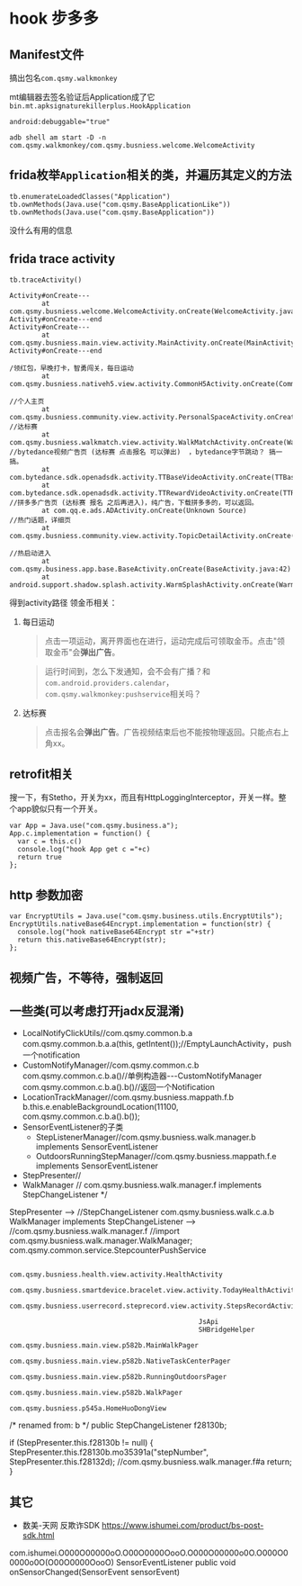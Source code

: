 # hook 步多多

## Manifest文件

搞出包名`com.qsmy.walkmonkey`

mt编辑器去签名验证后Application成了它
`bin.mt.apksignaturekillerplus.HookApplication`

`android:debuggable="true"`

`adb shell am start -D -n com.qsmy.walkmonkey/com.qsmy.busniess.welcome.WelcomeActivity`


## frida枚举`Application`相关的类，并遍历其定义的方法

```
tb.enumerateLoadedClasses("Application")
tb.ownMethods(Java.use("com.qsmy.BaseApplicationLike"))
tb.ownMethods(Java.use("com.qsmy.BaseApplication"))
```
没什么有用的信息
## frida trace activity

```
tb.traceActivity()
```
```
Activity#onCreate---
        at com.qsmy.busniess.welcome.WelcomeActivity.onCreate(WelcomeActivity.java:29)
Activity#onCreate---end
Activity#onCreate---
        at com.qsmy.busniess.main.view.activity.MainActivity.onCreate(MainActivity.java:119)
Activity#onCreate---end

/领红包，早晚打卡，智勇闯关，每日运动
        at com.qsmy.busniess.nativeh5.view.activity.CommonH5Activity.onCreate(CommonH5Activity.java:78)

//个人主页
        at com.qsmy.busniess.community.view.activity.PersonalSpaceActivity.onCreate(PersonalSpaceActivity.java:140)
//达标赛
        at com.qsmy.busniess.walkmatch.view.activity.WalkMatchActivity.onCreate(WalkMatchActivity.java:197)
//bytedance视频广告页 (达标赛 点击报名 可以弹出)  ，bytedance字节跳动？ 搞一搞。
        at com.bytedance.sdk.openadsdk.activity.TTBaseVideoActivity.onCreate(TTBaseVideoActivity.java:249)
        at com.bytedance.sdk.openadsdk.activity.TTRewardVideoActivity.onCreate(TTRewardVideoActivity.java:72)
//拼多多广告页 (达标赛 报名 之后再进入)，纯广告，下载拼多多的，可以返回。
        at com.qq.e.ads.ADActivity.onCreate(Unknown Source)
//热门话题，详细页        
        at com.qsmy.busniess.community.view.activity.TopicDetailActivity.onCreate(TopicDetailActivity.java:131)

//热启动进入
        at com.qsmy.business.app.base.BaseActivity.onCreate(BaseActivity.java:42)
        at android.support.shadow.splash.activity.WarmSplashActivity.onCreate(WarmSplashActivity.java:27)
```
得到activity路径
领金币相关：
1. 每日运动
    >点击一项运动，离开界面也在进行，运动完成后可领取金币。点击"领取金币"会**弹出广告**。

    >运行时间到，怎么下发通知，会不会有广播？和`com.android.providers.calendar`， `com.qsmy.walkmonkey:pushservice`相关吗？

1. 达标赛
    >点击报名会**弹出广告**。广告视频结束后也不能按物理返回。只能点右上角xx。


## retrofit相关
搜一下，有Stetho，开关为xx，而且有HttpLoggingInterceptor，开关一样。整个app貌似只有一个开关。
```
var App = Java.use("com.qsmy.business.a");
App.c.implementation = function() {
  var c = this.c()
  console.log("hook App get c ="+c)
  return true
};
```
## http 参数加密
```
var EncryptUtils = Java.use("com.qsmy.business.utils.EncryptUtils");
EncryptUtils.nativeBase64Encrypt.implementation = function(str) {
  console.log("hook nativeBase64Encrypt str ="+str)
  return this.nativeBase64Encrypt(str);
};
```
## 视频广告，不等待，强制返回



## 一些类(可以考虑打开jadx反混淆)
- LocalNotifyClickUtils//com.qsmy.common.b.a
com.qsmy.common.b.a.a(this, getIntent());//EmptyLaunchActivity，push一个notification
- CustomNotifyManager//com.qsmy.common.c.b
com.qsmy.common.c.b.a()//单例构造器---CustomNotifyManager
com.qsmy.common.c.b.a().b()//返回一个Notification
- LocationTrackManager//com.qsmy.busniess.mappath.f.b
b.this.e.enableBackgroundLocation(11100, com.qsmy.common.c.b.a().b());
- SensorEventListener的子类
  - StepListenerManager//com.qsmy.busniess.walk.manager.b implements SensorEventListener
  - OutdoorsRunningStepManager//com.qsmy.busniess.mappath.f.e implements SensorEventListener
- StepPresenter//
- WalkManager // com.qsmy.busniess.walk.manager.f implements StepChangeListener */

StepPresenter --> //StepChangeListener com.qsmy.busniess.walk.c.a.b
              WalkManager implements StepChangeListener  --> //com.qsmy.busniess.walk.manager.f 
                                                   //import com.qsmy.busniess.walk.manager.WalkManager;
                                                   com.qsmy.common.service.StepcounterPushService
                                                 

                                                   com.qsmy.busniess.health.view.activity.HealthActivity
                                                   com.qsmy.busniess.smartdevice.bracelet.view.activity.TodayHealthActivity
                                                   com.qsmy.busniess.userrecord.steprecord.view.activity.StepsRecordActivity

                                                   JsApi
                                                   SHBridgeHelper
                                                   com.qsmy.busniess.main.view.p582b.MainWalkPager
                                                   com.qsmy.busniess.main.view.p582b.NativeTaskCenterPager
                                                   com.qsmy.busniess.main.view.p582b.RunningOutdoorsPager
                                                   com.qsmy.busniess.main.view.p582b.WalkPager
                                                   com.qsmy.busniess.p545a.HomeHuoDongView

/* renamed from: b */
public StepChangeListener f28130b;

if (StepPresenter.this.f28130b != null) {
    StepPresenter.this.f28130b.mo35391a("stepNumber", StepPresenter.this.f28132d);
    //com.qsmy.busniess.walk.manager.f#a
    return;
}







## 其它
- 数美-天网 反欺诈SDK
https://www.ishumei.com/product/bs-post-sdk.html

com.ishumei.O000O00000oO.O00O0000OooO.O000O00000o0O.O000O00000o0O(O00O0000OooO)
 SensorEventListener
 public void onSensorChanged(SensorEvent sensorEvent)



